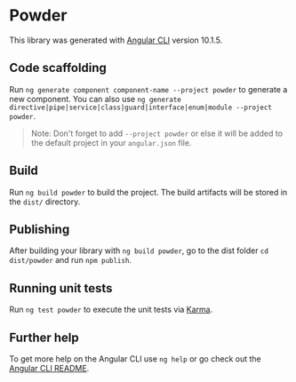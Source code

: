 # Powder

This library was generated with [Angular CLI](https://github.com/angular/angular-cli) version 10.1.5.

## Code scaffolding

Run `ng generate component component-name --project powder` to generate a new component. You can also use `ng generate directive|pipe|service|class|guard|interface|enum|module --project powder`.
> Note: Don't forget to add `--project powder` or else it will be added to the default project in your `angular.json` file. 

## Build

Run `ng build powder` to build the project. The build artifacts will be stored in the `dist/` directory.

## Publishing

After building your library with `ng build powder`, go to the dist folder `cd dist/powder` and run `npm publish`.

## Running unit tests

Run `ng test powder` to execute the unit tests via [Karma](https://karma-runner.github.io).

## Further help

To get more help on the Angular CLI use `ng help` or go check out the [Angular CLI README](https://github.com/angular/angular-cli/blob/master/README.md).

